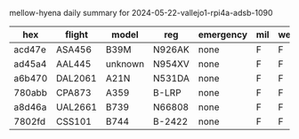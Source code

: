 mellow-hyena daily summary for 2024-05-22-vallejo1-rpi4a-adsb-1090

|hex|flight|model|reg|emergency|mil|weirdo|
|--|--|--|--|--|--|--|
|acd47e|ASA456|B39M|N926AK|none|F|F|
|ad45a4|AAL445|unknown|N954XV|none|F|F|
|a6b470|DAL2061|A21N|N531DA|none|F|F|
|780abb|CPA873|A359|B-LRP|none|F|F|
|a8d46a|UAL2661|B739|N66808|none|F|F|
|7802fd|CSS101|B744|B-2422|none|F|F|
